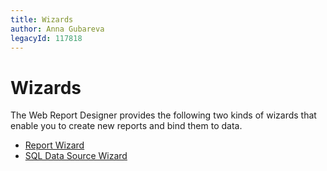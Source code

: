 ```yaml
---
title: Wizards
author: Anna Gubareva
legacyId: 117818
---
```

# Wizards
The Web Report Designer provides the following two kinds of wizards that enable you to create new reports and bind them to data.
* [Report Wizard](wizards/report-wizard.md)
* [SQL Data Source Wizard](wizards/sql-data-source-wizard.md)